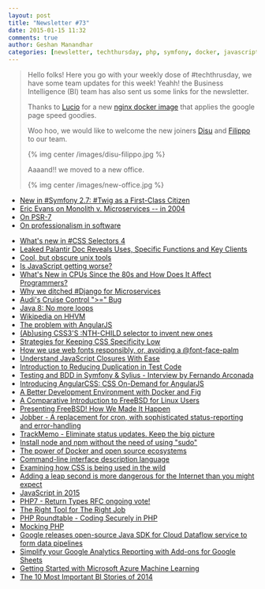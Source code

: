 ```yaml
---
layout: post
title: "Newsletter #73"
date: 2015-01-15 11:32
comments: true
author: Geshan Manandhar
categories: [newsletter, techthursday, php, symfony, docker, javascript, angularjs, javascript, css, linux]
---
```


> Hello folks!
> Here you go with your weekly dose of #techthrusday, we have some team updates for this week!
> Yeahh! the Business Intelligence (BI) team has also sent us some links for the newsletter.
>
> Thanks to [Lucio](http://tech.namshi.com/team/#Luciano_Colosio) for a new
> [nginx docker image](https://github.com/namshi/docker-node-nginx-pagespeed) that applies the google page speed goodies.
>
> Woo hoo, we would like to welcome the new joiners [Disu](http://tech.namshi.com/team/#Adedamola_Disu)
> and [Filippo](http://tech.namshi.com/team/#Filippo_De_Santis) to our team.
>
> {% img center /images/disu-filippo.jpg %}
>
> Aaaand!! we moved to a new office.
>
> {% img center /images/new-office.jpg %}


* [New in #Symfony 2.7: #Twig as a First-Class Citizen](http://buff.ly/1xlyN7N)
* [Eric Evans on Monolith v. Microservices -- in 2004](http://buff.ly/1KEnK3X)
* [On PSR-7](http://buff.ly/1DQQ3ro)
* [On professionalism in software](http://buff.ly/1xVe7Zf)
<!-- more -->
* [What's new in #CSS Selectors 4](http://buff.ly/1KCVrTA)
* [Leaked Palantir Doc Reveals Uses, Specific Functions and Key Clients](http://buff.ly/14QUJRI)
* [Cool, but obscure unix tools](http://buff.ly/1IlK1S4)
* [Is JavaScript getting worse?](http://buff.ly/14QStKq)
* [What's New in CPUs Since the 80s and How Does It Affect Programmers?](http://buff.ly/1IlHZRZ)
* [Why we ditched #Django for Microservices](http://buff.ly/1sr5XHD)
* [Audi's Cruise Control ">=" Bug](http://buff.ly/14QQMN6)
* [Java 8: No more loops](http://buff.ly/1DQmer0)
* [Wikipedia on HHVM](http://buff.ly/1C2ZrH5)
* [The problem with AngularJS](http://www.quirksmode.org/blog/archives/2015/01/the_problem_wit.html)
* [(Ab)using CSS3'S :NTH-CHILD selector to invent new ones](https://grack.com/blog/2015/01/09/abusing-css3-selectors/)
* [Strategies for Keeping CSS Specificity Low](http://css-tricks.com/strategies-keeping-css-specificity-low/)
* [How we use web fonts responsibly, or, avoiding a @font-face-palm](http://www.filamentgroup.com/lab/font-loading.html)
* [Understand JavaScript Closures With Ease](http://javascriptissexy.com/understand-javascript-closures-with-ease/)
* [Introduction to Reducing Duplication in Test Code](http://bit.ly/1yk4aVT)
* [Testing and BDD in Symfony & Sylius - Interview by Fernando Arconada](http://bit.ly/1C36QrQ)
* [Introducing AngularCSS: CSS On-Demand for AngularJS](http://bit.ly/1zfXb1B)
* [A Better Development Environment with Docker and Fig](http://bit.ly/1ASCI0R)
* [A Comparative Introduction to FreeBSD for Linux Users](https://www.digitalocean.com/community/tutorials/a-comparative-introduction-to-freebsd-for-linux-users)
* [Presenting FreeBSD! How We Made It Happen](https://www.digitalocean.com/company/blog/presenting-freebsd-how-we-made-it-happen/)
* [Jobber - A replacement for cron, with sophisticated status-reporting and error-handling](http://dshearer.github.io/jobber/)
* [TrackMemo - Eliminate status updates. Keep the big picture](https://trackmemo.io)
* [Install node and npm without the need of using "sudo"](http://tnovelli.net/blog/blog.2011-08-27.node-npm-user-install.html)
* [The power of Docker and open source ecosystems](http://opensource.com/business/15/1/power-docker-open-source-ecosystems)
* [Command-line interface description language](http://docopt.org/)
* [Examining how CSS is being used in the wild](http://reports.quickleft.com/css)
* [Adding a leap second is more dangerous for the Internet than you might expect](http://thenextweb.com/insider/2015/01/07/adding-leap-second-dangerous-internet-might-expect/)
* [JavaScript in 2015](http://glenmaddern.com/articles/javascript-in-2015)
* [PHP7 - Return Types RFC ongoing vote!](https://wiki.php.net/rfc/return_types)
* [The Right Tool for The Right Job](http://www.commitstrip.com/en/2015/01/12/the-right-tool-for-the-right-job/)
* [PHP Roundtable - Coding Securely in PHP](https://www.youtube.com/watch?v=c3xbErpHBK0)
* [Mocking PHP](http://blog.krakjoe.ninja/2015/01/mocking-php.html)
* [Google releases open-source Java SDK for Cloud Dataflow service to form data pipelines](http://venturebeat.com/2014/12/18/google-releases-open-source-java-sdk-for-cloud-dataflow-service-to-form-data-pipelines)
* [Simplify your Google Analytics Reporting with Add-ons for Google Sheets](http://analytics.blogspot.ae/2015/01/simplify-your-google-analytics.html)
* [Getting Started with Microsoft Azure Machine Learning](http://www.microsoftvirtualacademy.com/training-courses/getting-started-with-microsoft-azure-machine-learning)
* [The 10 Most Important BI Stories of 2014](http://www.bisoftwareinsight.com/the-10-most-important-bi-stories-of-2014/)

